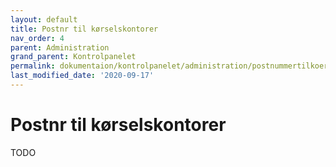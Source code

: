 ```yaml
---
layout: default
title: Postnr til kørselskontorer
nav_order: 4
parent: Administration
grand_parent: Kontrolpanelet
permalink: dokumentaion/kontrolpanelet/administration/postnummertilkoerselskontorer
last_modified_date: '2020-09-17'
---
```


# Postnr til kørselskontorer

TODO
